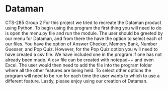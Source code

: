 # Dataman
CTS-285 Group 2
For this project we tried to recreate the Dataman product using Python. 
To begin using the program the first thing you will need to do is open the menu.py file and run the module. 
The user should be greeted by our menu for Dataman, and from there the have the option to select each of our files.
You have the option of Answer Checker, Memory Bank, Number Guesser, and Pop Quiz. 
However, for the Pop Quiz option you will need to have created a csv file. We have included one in the program if one has not already been made.
A csv file can be created with notepad++ and even Excel. The user would then need to add the file into the program folder where all the other features are being held.
To select other options the program will need to be run for each time the user wants to which to use a different feature.
Lastly, please enjoy using our creation of Dataman.

